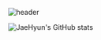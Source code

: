 ![header](https://capsule-render.vercel.app/api?type=venom&height=300&color=gradient&text=Welcome%20to%20JaeHyun's%20Github&fontSize=31)

![JaeHyun's GitHub stats](https://github-readme-stats.vercel.app/api?username=JaeHyunPyun&show_icons=true&theme=transparent)
